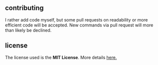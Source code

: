## contributing
I rather add code myself, but some pull requests on readability or more efficient code will be accepted. New commands via pull request will more than likely be declined.

## license
The license used is the **MIT License**. More details [here.](../blobs/master/LICENSE)